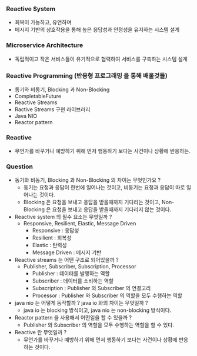 ### Reactive System
- 회복이 가능하고, 유연하며
- 메시지 기반의 상호작용을 통해 높은 응답성과 안정성을 유지하는 시스템 설계

### Microservice Architecture
- 독립적이고 작은 서비스들이 유기적으로 협력하여 서비스를 구축하는 시스템 설계

### Reactive Programming (반응형 프로그래밍 을 통해 배울것들)
- 동기와 비동기, Blocking 과 Non-Blocking
- CompletableFuture
- Reactive Streams
- Ractive Streams 구현 라이브러리
- Java NIO
- Reactor pattern

### Reactive
- 무언가를 바꾸거나 예방하기 위해 먼저 행동하기 보다는 사건이나 상황에 반응하는.

### Question
- 동기와 비동기, Blocking 과 Non-Blocking 의 차이는 무엇인가요 ?
  - 동기는 요청과 응답이 한번에 일어나는 것이고, 비동기는 요청과 응답이 따로 일어나는 것이다.
  - Blocking 은 요청을 보내고 응답을 받을때까지 기다리는 것이고, Non-Blocking 은 요청을 보내고 응답을 받을때까지 기다리지 않는 것이다.
- Reactive system 의 필수 요소는 무엇일까 ?
  - Responsive, Resilient, Elastic, Message Driven
    - Responsive : 응답성
    - Resilient : 회복성
    - Elastic : 탄력성
    - Message Driven : 메시지 기반
- Reactive streams 는 어떤 구조로 되어있을까 ?
  - Publisher, Subscriber, Subscription, Processor
    - Publisher : 데이터를 발행하는 역할
    - Subscriber : 데이터를 소비하는 역할
    - Subscription : Publisher 와 Subscriber 의 연결고리
    - Processor : Publisher 와 Subscriber 의 역할을 모두 수행하는 역할 
- java nio 는 어떻게 동작할까 ? java io 와의 차이는 무엇일까 ? 
  - java io 는 blocking 방식이고, java nio 는 non-blocking 방식이다. 
- Reactor pattern 을 사용해서 어떤일을 할 수 있을까 ?
  - Publisher 와 Subscriber 의 역할을 모두 수행하는 역할을 할 수 있다. 
- Reactive 란 무엇일까 ?
  - 무언가를 바꾸거나 예방하기 위해 먼저 행동하기 보다는 사건이나 상황에 반응하는 것이다. 